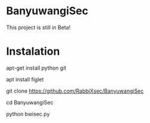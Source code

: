 # BanyuwangiSec
 This project is still in Beta!
# Instalation
 apt-get install python git

 apt install figlet

 git clone https://github.com/RabbiXsec/BanyuwangiSec

 cd BanyuwangiSec

 python bwisec.py
